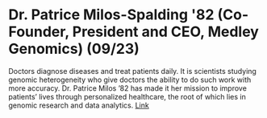 Dr. Patrice Milos-Spalding '82 (Co-Founder, President and CEO, Medley Genomics) (09/23)
============================

Doctors diagnose diseases and treat patients daily. It is scientists studying genomic heterogeneity who give doctors the ability to do such work with more accuracy. Dr. Patrice Milos ’82 has made it her mission to improve patients’ lives through personalized healthcare, the root of which lies in genomic research and data analytics. [Link](../../sessions/session4)
